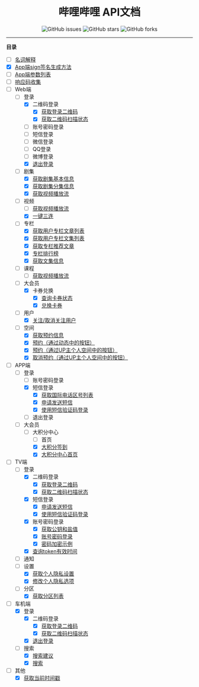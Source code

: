 <h1 align="center">哔哩哔哩 API文档</h1>
<p align="center">
    <a href="https://github.com/7rikka/bilibili-api-docs/issues" style="text-decoration:none">
        <img src="https://img.shields.io/github/issues/7rikka/bilibili-api-docs.svg" alt="GitHub issues"/>
    </a>
    <a href="https://github.com/7rikka/bilibili-api-docs/stargazers" style="text-decoration:none" >
        <img src="https://img.shields.io/github/stars/7rikka/bilibili-api-docs.svg" alt="GitHub stars"/>
    </a>
    <a href="https://github.com/7rikka/bilibili-api-docs/network" style="text-decoration:none" >
        <img src="https://img.shields.io/github/forks/7rikka/bilibili-api-docs.svg" alt="GitHub forks"/>
    </a>
</p>

---

**目录**

- [ ] [名词解释](md/description.md)
- [X] [App端sign签名生成方法](md/app_sign.md)
- [ ] [App端参数列表](md/params.md)
- [ ] [响应码收集](code.md)
- [ ] Web端
  - [ ] 登录
    - [X] 二维码登录
      - [X] [获取登录二维码](login/qr_web.md#获取登录二维码)
      - [X] [获取二维码扫描状态](login/qr_web.md#获取二维码扫描状态)
    - [ ] 账号密码登录
    - [ ] 短信登录
    - [ ] 微信登录
    - [ ] QQ登录
    - [ ] 微博登录
    - [X] [退出登录](login/logout_web.md#退出登录)
  - [ ] 剧集
    - [X] [获取剧集基本信息](bangumi/info.md#获取剧集基本信息)
    - [X] [获取剧集分集信息](bangumi/info.md#获取剧集分集信息)
    - [X] [获取视频播放流](bangumi/playurl_web.md#获取视频播放流)
  - [ ] 视频
    - [ ] [获取视频播放流](video/playurl_web.md#获取视频播放流)
    - [X] [一键三连](video/triple_web.md#一键三连)
  - [ ] 专栏
    - [X] [获取用户专栏文章列表](article/list.md#获取用户专栏文章列表)
    - [X] [获取用户专栏文集列表](article/list.md#获取用户专栏文集列表)
    - [X] [获取专栏推荐文章](article/recommends.md#获取专栏推荐文章)
    - [X] [专栏排行榜](article/rank.md#专栏排行榜)
    - [X] [获取文集信息](article/readlist.md#获取文集信息)
  - [ ] 课程
    - [ ] [获取视频播放流]()
  - [ ] 大会员
    - [X] 卡券兑换
      - [X] [查询卡券状态](vip/privilege.md#查询卡券状态)
      - [X] [兑换卡券](vip/privilege.md#兑换卡券)
  - [ ] 用户
    - [X] [关注/取消关注用户](user/relation.md#关注取消关注用户)
  - [ ] 空间
    - [X] [获取预约信息](space/reservation.md#获取预约信息)
    - [X] [预约（通过动态中的按钮）](space/reservation.md#预约（通过动态中的按钮）)
    - [X] [预约（通过UP主个人空间中的按钮）](space/reservation.md#预约（通过UP主个人空间中的按钮）)
    - [X] [取消预约（通过UP主个人空间中的按钮）](space/reservation.md#取消预约（通过UP主个人空间中的按钮）)
- [ ] APP端
  - [ ] 登录
    - [ ] 账号密码登录
    - [X] 短信登录
      - [X] [获取国际电话区号列表](login/sms_app.md#获取国际电话区号列表)
      - [X] [申请发送短信](login/sms_app.md#申请发送短信)
      - [X] [使用短信验证码登录](login/sms_app.md#使用短信验证码登录)
    - [ ] 退出登录
  - [ ] 大会员
    - [ ] 大积分中心
      - [ ] 首页
      - [X] [大积分签到](vip/sign.md#大积分签到)
      - [X] [大积分中心首页](vip/point.md#大积分中心首页)
- [ ] TV端
  - [ ] 登录
    - [X] 二维码登录
      - [X] [获取登录二维码](login/qr_tv.md#获取登录二维码)
      - [X] [获取二维码扫描状态](login/qr_tv.md#获取二维码扫描状态)
    - [X] 短信登录
      - [X] [申请发送短信](login/sms_tv.md#申请发送短信)
      - [X] [使用短信验证码登录](login/sms_tv.md#使用短信验证码登录)
    - [X] 账号密码登录
      - [X] [获取公钥和盐值](login/password_tv.md#获取公钥和盐值)
      - [X] [账号密码登录](login/password_tv.md#账号密码登录)
      - [X] [密码加密示例](login/password_tv.md#密码加密示例)
    - [X] [查询token有效时间](login/info_tv.md#查询token有效时间)
  - [ ] 通知
  - [ ] 设置
    - [X] [获取个人隐私设置](setting/setting_tv.md#获取个人隐私设置)
    - [X] [修改个人隐私选项](setting/setting_tv.md#修改个人隐私选项)
  - [ ] 分区
    - [X] [获取分区列表](regin/regin_tv.md#获取分区列表)
- [ ] 车机端
  - [X] 登录
    - [X] 二维码登录
      - [X] [获取登录二维码](login/qr_car.md#获取登录二维码)
      - [X] [获取二维码扫描状态](login/qr_car.md#获取二维码扫描状态)
    - [X] [退出登录](login/logout_car.md#退出登录)
  - [ ] 搜索
    - [X] [搜索建议](search/search_car.md#搜索建议)
    - [X] [搜索](search/search_car.md#搜索)
- [ ] 其他
  - [X] [获取当前时间戳](other/now.md#获取当前时间戳)